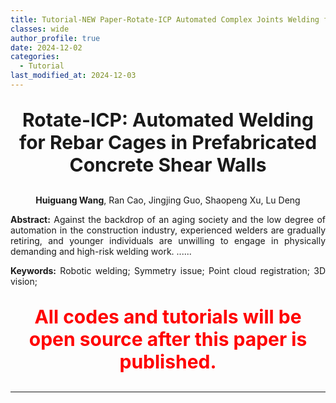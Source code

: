 ```yaml
---
title: Tutorial-NEW Paper-Rotate-ICP Automated Complex Joints Welding for Rebar Cages in Prefabricated Concrete Shear Walls
classes: wide
author_profile: true
date: 2024-12-02
categories: 
  - Tutorial
last_modified_at: 2024-12-03
---
```



<div style="text-align: center;">
  <p style="font-size: 30px; font-weight: bold;">Rotate-ICP: Automated  Welding for Rebar Cages in Prefabricated Concrete Shear Walls<br/>
  </p>
  <p><Strong>Huiguang Wang</Strong>, Ran Cao, Jingjing Guo, Shaopeng Xu, Lu Deng</p>

<div style="text-align: justify;">
  <p><strong>Abstract:</strong> Against the backdrop of an aging society and the low degree of automation in the construction industry, experienced welders are gradually retiring, and younger individuals are unwilling to engage in physically demanding and high-risk welding work. ......
  </p>
  <p><strong>Keywords:</strong>  Robotic welding; Symmetry issue; Point cloud registration; 3D vision;
  </p>
</div>

<div style="text-align: center;">
  <p style="color: red; font-size: 30px; font-weight: bold;">
    All codes and tutorials will be open source after this paper is published.
  </p>
</div>

<hr>


